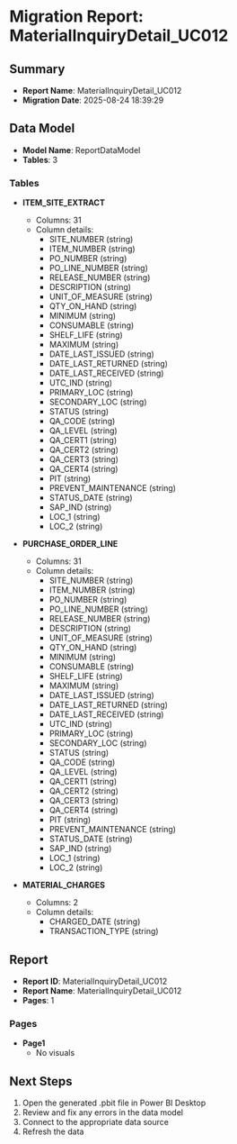 # Migration Report: MaterialInquiryDetail_UC012

## Summary

- **Report Name**: MaterialInquiryDetail_UC012
- **Migration Date**: 2025-08-24 18:39:29

## Data Model

- **Model Name**: ReportDataModel
- **Tables**: 3

### Tables

- **ITEM_SITE_EXTRACT**
  - Columns: 31
  - Column details:
    - SITE_NUMBER (string)
    - ITEM_NUMBER (string)
    - PO_NUMBER (string)
    - PO_LINE_NUMBER (string)
    - RELEASE_NUMBER (string)
    - DESCRIPTION (string)
    - UNIT_OF_MEASURE (string)
    - QTY_ON_HAND (string)
    - MINIMUM (string)
    - CONSUMABLE (string)
    - SHELF_LIFE (string)
    - MAXIMUM (string)
    - DATE_LAST_ISSUED (string)
    - DATE_LAST_RETURNED (string)
    - DATE_LAST_RECEIVED (string)
    - UTC_IND (string)
    - PRIMARY_LOC (string)
    - SECONDARY_LOC (string)
    - STATUS (string)
    - QA_CODE (string)
    - QA_LEVEL (string)
    - QA_CERT1 (string)
    - QA_CERT2 (string)
    - QA_CERT3 (string)
    - QA_CERT4 (string)
    - PIT (string)
    - PREVENT_MAINTENANCE (string)
    - STATUS_DATE (string)
    - SAP_IND (string)
    - LOC_1 (string)
    - LOC_2 (string)

- **PURCHASE_ORDER_LINE**
  - Columns: 31
  - Column details:
    - SITE_NUMBER (string)
    - ITEM_NUMBER (string)
    - PO_NUMBER (string)
    - PO_LINE_NUMBER (string)
    - RELEASE_NUMBER (string)
    - DESCRIPTION (string)
    - UNIT_OF_MEASURE (string)
    - QTY_ON_HAND (string)
    - MINIMUM (string)
    - CONSUMABLE (string)
    - SHELF_LIFE (string)
    - MAXIMUM (string)
    - DATE_LAST_ISSUED (string)
    - DATE_LAST_RETURNED (string)
    - DATE_LAST_RECEIVED (string)
    - UTC_IND (string)
    - PRIMARY_LOC (string)
    - SECONDARY_LOC (string)
    - STATUS (string)
    - QA_CODE (string)
    - QA_LEVEL (string)
    - QA_CERT1 (string)
    - QA_CERT2 (string)
    - QA_CERT3 (string)
    - QA_CERT4 (string)
    - PIT (string)
    - PREVENT_MAINTENANCE (string)
    - STATUS_DATE (string)
    - SAP_IND (string)
    - LOC_1 (string)
    - LOC_2 (string)

- **MATERIAL_CHARGES**
  - Columns: 2
  - Column details:
    - CHARGED_DATE (string)
    - TRANSACTION_TYPE (string)


## Report

- **Report ID**: MaterialInquiryDetail_UC012
- **Report Name**: MaterialInquiryDetail_UC012
- **Pages**: 1

### Pages

- **Page1**
  - No visuals


## Next Steps

1. Open the generated .pbit file in Power BI Desktop
2. Review and fix any errors in the data model
3. Connect to the appropriate data source
4. Refresh the data
